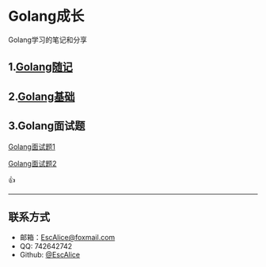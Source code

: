 # Golang成长

Golang学习的笔记和分享

## 1.[Golang随记](https://github.com/EscAlice/Golang-/blob/master/Golang随记.md)

## 2.[Golang基础](https://github.com/EscAlice/Golang-/blob/master/Golang基础.md)

## 3.Golang面试题

[Golang面试题1](https://github.com/EscAlice/Golang-/blob/master/Golang面试题1.md)

[Golang面试题2](https://github.com/EscAlice/Golang-/blob/master/Golang面试题2.md)

:+1:

------

## 联系方式

- 邮箱：EscAlice@foxmail.com
- QQ: 742642742
- Github: [@EscAlice](<https://github.com/EscAlice>)

